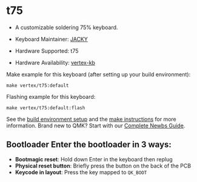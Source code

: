 # t75

* A customizable soldering 75% keyboard.

* Keyboard Maintainer: [JACKY](https://github.com/JackyJia73)
* Hardware Supported: t75
* Hardware Availability: [vertex-kb](https://github.com/Vertex-kb)

Make example for this keyboard (after setting up your build environment):

    make vertex/t75:default

Flashing example for this keyboard:

    make vertex/t75:default:flash

See the [build environment setup](https://docs.qmk.fm/#/getting_started_build_tools) and the [make instructions](https://docs.qmk.fm/#/getting_started_make_guide) for more information. Brand new to QMK? Start with our [Complete Newbs Guide](https://docs.qmk.fm/#/newbs).

## Bootloader Enter the bootloader in 3 ways:
* **Bootmagic reset**: Hold down Enter in the keyboard then replug
* **Physical reset button**: Briefly press the button on the back of the PCB
* **Keycode in layout**: Press the key mapped to `QK_BOOT`

